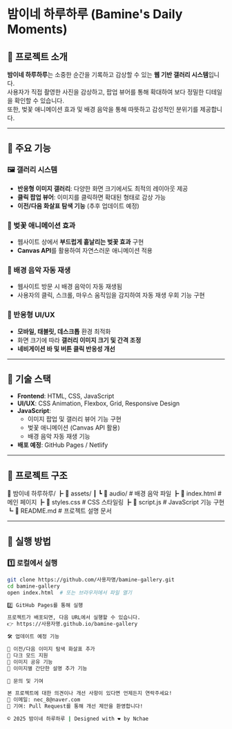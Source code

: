 # 밤이네 하루하루 (Bamine's Daily Moments)

## 📌 프로젝트 소개
**밤이네 하루하루**는 소중한 순간을 기록하고 감상할 수 있는 **웹 기반 갤러리 시스템**입니다.  
사용자가 직접 촬영한 사진을 감상하고, 팝업 뷰어를 통해 확대하여 보다 정밀한 디테일을 확인할 수 있습니다.  
또한, 벚꽃 애니메이션 효과 및 배경 음악을 통해 따뜻하고 감성적인 분위기를 제공합니다.

---

## 📜 주요 기능
### 🖼️ 갤러리 시스템
- **반응형 이미지 갤러리**: 다양한 화면 크기에서도 최적의 레이아웃 제공
- **클릭 팝업 뷰어**: 이미지를 클릭하면 확대된 형태로 감상 가능
- **이전/다음 화살표 탐색 기능** (추후 업데이트 예정)

### 🌸 벚꽃 애니메이션 효과
- 웹사이트 상에서 **부드럽게 흩날리는 벚꽃 효과** 구현
- **Canvas API**를 활용하여 자연스러운 애니메이션 적용

### 🎵 배경 음악 자동 재생
- 웹사이트 방문 시 배경 음악이 자동 재생됨
- 사용자의 클릭, 스크롤, 마우스 움직임을 감지하여 자동 재생 우회 기능 구현

### 📱 반응형 UI/UX
- **모바일, 태블릿, 데스크톱** 환경 최적화
- 화면 크기에 따라 **갤러리 이미지 크기 및 간격 조정**
- **네비게이션 바 및 버튼 클릭 반응성 개선**

---

## 🔧 기술 스택
- **Frontend**: HTML, CSS, JavaScript  
- **UI/UX**: CSS Animation, Flexbox, Grid, Responsive Design  
- **JavaScript**:
  - 이미지 팝업 및 갤러리 뷰어 기능 구현
  - 벚꽃 애니메이션 (Canvas API 활용)
  - 배경 음악 자동 재생 기능
- **배포 예정**: GitHub Pages / Netlify  

---

## 📂 프로젝트 구조

📁 밤이네 하루하루/ 
┣ 📂 assets/ 
┃ 
┗ 📂 audio/ # 배경 음악 파일 
┣ 📜 index.html # 메인 페이지 
┣ 📜 styles.css # CSS 스타일링 
┣ 📜 script.js # JavaScript 기능 구현 
┗ 📜 README.md # 프로젝트 설명 문서


---

## 🚀 실행 방법

### 1️⃣ 로컬에서 실행

```bash
git clone https://github.com/사용자명/bamine-gallery.git
cd bamine-gallery
open index.html  # 또는 브라우저에서 파일 열기

2️⃣ GitHub Pages를 통해 실행

프로젝트가 배포되면, 다음 URL에서 실행할 수 있습니다.
👉 https://사용자명.github.io/bamine-gallery

🛠 업데이트 예정 기능

🔄 이전/다음 이미지 탐색 화살표 추가
🌙 다크 모드 지원
🔗 이미지 공유 기능
📝 이미지별 간단한 설명 추가 기능

📧 문의 및 기여

본 프로젝트에 대한 의견이나 개선 사항이 있다면 언제든지 연락주세요!
📩 이메일: nec_8@naver.com
📌 기여: Pull Request를 통해 개선 제안을 환영합니다!

© 2025 밤이네 하루하루 | Designed with ❤️ by Nchae

